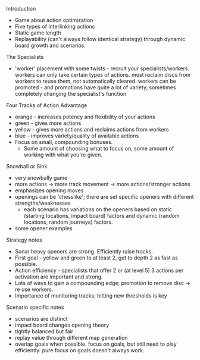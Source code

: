 
Introduction
- Game about action optimization
- Five types of interlinking actions
- Static game length
- Replayability (can't always follow identical strategy) through dynamic board growth and scenarios.


The Specialists
- 'worker' placement with some twists - recruit your specialists/workers. workers can only take certain types of actions. must reclaim discs from workers to reuse them, not automatically cleared. workers can be promoted - and promotions have quite a lot of variety, sometimes completely changing the specialist's function

Four Tracks of Action Advantage
- orange - increases potency and flexibility of your actions
- green - gives more actions
- yellow - gives more actions and reclaims actions from workers
- blue - improves variety/quality of available actions
- Focus on small, compounding bonuses.
	- Some amount of choosing what to focus on, some amount of working with what you're given.

Snowball or Sink
- very snowbally game
- more actions -> more track movement -> more actions/stronger actions
- emphasizes opening moves
- openings can be 'chesslike'; there are set specific openers with different strengths/weaknesses
	- each scenario has variations on the openers based on static (starting locations, impact board) factors and dynamic (random locations, random journeys) factors.
- some opener examples

Strategy notes
- Sonar heavy openers are strong. Efficiently raise tracks.
- First goal - yellow and green to at least 2, get to depth 2 as fast as possible.
- Action efficiency - specialists that offer 2 or (at level 5) 3 actions per activation are important and strong.
- Lots of ways to gain a compounding edge; promotion to remove disc -> re use workers. 
- Importance of monitoring tracks; hitting new thresholds is key

Scenario specific notes
- scenarios are distinct
- impact board changes opening theory
- tightly balanced but fair
- replay value through different map generation
- overlap goals when possible. focus on goals, but still need to play efficiently. pure focus on goals doesn't always work.